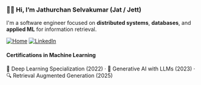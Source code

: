 ### 👋🏽 Hi, I’m Jathurchan Selvakumar (Jat / Jett)

I'm a software engineer focused on **distributed systems**, **databases**, and **applied ML** for information retrieval.

[![Home](https://img.shields.io/badge/Website-jat.work-5283ec?style=for-the-badge)](https://jat.work)
[![LinkedIn](https://img.shields.io/badge/LinkedIn-jathurchan-blue?style=for-the-badge)](https://linkedin.com/in/jathurchan)

#### Certifications in Machine Learning
🧠 Deep Learning Specialization (2022) · 🤖 Generative AI with LLMs (2023) · 🔍 Retrieval Augmented Generation (2025)
